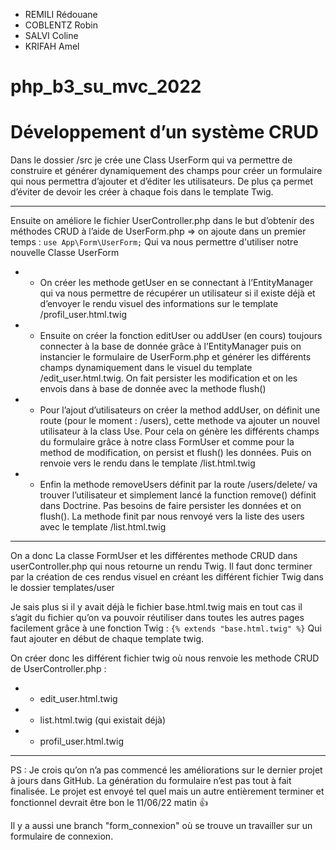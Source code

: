 * REMILI Rédouane
* COBLENTZ Robin
* SALVI Coline
* KRIFAH Amel

# php_b3_su_mvc_2022
# Développement d’un système CRUD

Dans le dossier /src je crée une Class UserForm qui va permettre de construire 
et générer dynamiquement des champs pour créer un formulaire qui nous permettra d’ajouter et d’éditer les utilisateurs. 
De plus ça permet d’éviter de devoir les créer à chaque fois dans le template Twig.

---
Ensuite on améliore le fichier UserController.php dans le but d’obtenir des méthodes CRUD à l’aide de UserForm.php => on ajoute dans un premier temps :
````use App\Form\UserForm;````
Qui va nous permettre d'utiliser notre nouvelle Classe UserForm

* -	On créer les methode getUser en se connectant à l’EntityManager qui va nous permettre de récupérer un utilisateur si il existe déjà et d’envoyer le rendu visuel des informations sur le template /profil_user.html.twig

* -	Ensuite on créer la fonction editUser ou addUser (en cours) toujours connecter à la base de donnée grâce à l’EntityManager puis on instancier le formulaire de UserForm.php et générer les différents champs dynamiquement dans le visuel du template /edit_user.html.twig. On fait persister les modification et on les envois dans à base de donnée avec la methode flush()

* -	Pour l’ajout d’utilisateurs on créer la method addUser, on définit une route (pour le moment : /users), cette methode va ajouter un nouvel utilisateur à la class Use. Pour cela on génère les différents champs du formulaire grâce à notre class FormUser et comme pour la method de modification, on persist et flush() les données. Puis on renvoie vers le rendu dans le template /list.html.twig  

* -	Enfin la methode removeUsers définit par la route /users/delete/ va trouver l’utilisateur et simplement lancé la function remove() définit dans Doctrine. Pas besoins de faire persister les données et on flush(). La methode finit par nous renvoyé vers la liste des users avec le template /list.html.twig

---
On a donc La classe FormUser et les différentes methode CRUD dans userController.php qui nous retourne un rendu Twig.
Il faut donc terminer par la création de ces rendus visuel en créant les différent fichier Twig dans le dossier templates/user

Je sais plus si il y avait déjà le fichier base.html.twig mais en tout cas il s’agit du fichier qu’on va pouvoir réutiliser dans toutes les autres pages facilement grâce à une fonction Twig :
````{% extends "base.html.twig" %}````
Qui faut ajouter en début de chaque template twig.

On créer donc les différent fichier twig où nous renvoie les methode CRUD de UserController.php :
* -	edit_user.html.twig
* -	list.html.twig (qui existait déjà)
* -	profil_user.html.twig

---
PS :
Je crois qu’on n’a pas commencé les améliorations sur le dernier projet à jours dans GitHub.
La génération du formulaire n’est pas tout à fait finalisée. Le projet est envoyé tel quel mais un autre entièrement terminer et fonctionnel devrait être bon le 11/06/22 matin 👍

Il y a aussi une branch "form_connexion" où se trouve un travailler sur un formulaire de connexion.
